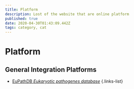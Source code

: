 ```yaml
---
title: Platform
description: Lost of the website that are online platform
published: true
date: 2020-04-30T01:43:09.442Z
tags: category, cat
---
```


# Platform

## General Integration Platforms

- [EuPathDB *Eukaryotic pathogenes database*](https://vdclab-wiki.herokuapp.com/databases/data-integration/EuPathDB/)
{.links-list}